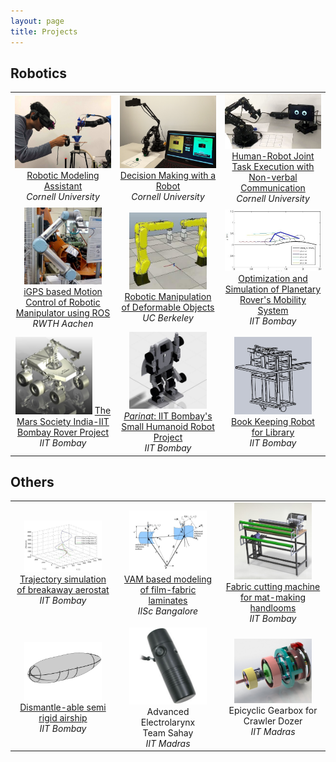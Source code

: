 ```yaml
---
layout: page
title: Projects
---
```

## Robotics
<table>
<tr>
<td width="30%" align="center">
<img src="/project_images/roma.jpeg" style="width:100%;">
<a href="/projects/roma"> Robotic Modeling Assistant </a>
<br> <em>Cornell University</em>
</td>


<td width="30%" align="center">
<img src="/project_images/ebrd-project.jpg" style="width:100%;">
<a href="/projects/ebrd"> Decision Making with a Robot </a>
<br> <em>Cornell University</em>
</td>


<td width="30%" align="center">
<img src="/project_images/hri_2017.jpg" style="width:100%;">
<a href="/projects/hri"> Human-Robot Joint Task Execution with Non-verbal Communication </a>
<br> <em>Cornell University</em>
</td>

</tr>
<tr>

<td width="30%" align="center">
<img src="/project_images/ur5.jpg" style="width:80%;">
<a href="/projects/MTP"> iGPS based Motion Control of Robotic Manipulator using ROS </a>
<br> <em>RWTH Aachen</em>
</td>

<td width="30%" align="center">
<img src="/project_images/LRmate200iD.jpg" style="width:80%;">
<a href="/projects/UCB">Robotic Manipulation of Deformable Objects</a>
<br><em>UC Berkeley</em>
</td>


<td width="30%" align="center">
<img src="/project_images/rockerbogie.jpg" style="width:100%;">
<a href="/projects/BTP">Optimization and Simulation of Planetary Rover's Mobility System</a>
<br><em>IIT Bombay</em>
</td>

</tr>
<tr>

<td width="30%" align="center">
<img src="/project_images/msi.jpg" style="width:80%;">
<a href="/projects/MSI"> The Mars Society India-IIT Bombay Rover Project </a>
<br> <em>IIT Bombay</em>
</td>

<td width="30%" align="center">
<img src="/project_images/parinat2.jpg" style="width:80%;">
<a href="/projects/Parinat"> <em>Parinat</em>: IIT Bombay's Small Humanoid Robot Project </a>
<br><em>IIT Bombay</em>
</td>

<td width="30%" align="center">
<img src="/project_images/bkb1.jpg" style="width:80%;">
<a href="/projects/BKB">Book Keeping Robot for Library</a>
<br><em>IIT Bombay</em></td>

</tr>
</table>

## Others
<table>
<tr>
<td width="30%" align="center">
<img src="/project_images/breakaway.jpg" style="width:80%;">
<a href="/projects/breakaway">Trajectory simulation of breakaway aerostat</a>
<br><em>IIT Bombay</em></td>
<td width="30%" align="center">
<img src="/project_images/vam.jpg" style="width:80%;">
<a href="/projects/vam">VAM based modeling of film-fabric laminates</a>
<br> <em>IISc Bangalore</em></td>
<td width="30%" align="center">
<img src="/project_images/fabric.jpg" style="width:80%;">
<a href="/projects/fabric">Fabric cutting machine for mat-making handlooms</a>
<br><em>IIT Bombay</em></td>
</tr>
<tr>
<td width="30%" align="center">
<img src="/project_images/semirigid.jpg" style="width:80%;">
<a href="/projects/semirigid">Dismantle-able semi rigid airship</a>
<br> <em>IIT Bombay</em></td>
<td width="30%" align="center">
<img src="/project_images/electrolarynx.jpg" style="width:80%;">
Advanced Electrolarynx
<br> Team Sahay
<br><em>IIT Madras</em></td>
<td width="30%" align="center">
<img src="/project_images/epicyclic.jpg" style="width:80%;">
Epicyclic Gearbox for Crawler Dozer
<br><em>IIT Madras</em></td>
</tr>
</table>
